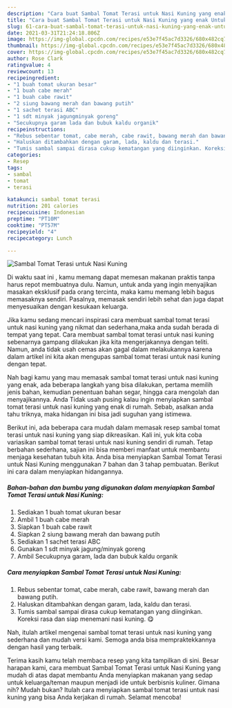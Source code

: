 ```yaml
---
description: "Cara buat Sambal Tomat Terasi untuk Nasi Kuning yang enak Untuk Jualan"
title: "Cara buat Sambal Tomat Terasi untuk Nasi Kuning yang enak Untuk Jualan"
slug: 61-cara-buat-sambal-tomat-terasi-untuk-nasi-kuning-yang-enak-untuk-jualan
date: 2021-03-31T21:24:18.806Z
image: https://img-global.cpcdn.com/recipes/e53e7f45ac7d3326/680x482cq70/sambal-tomat-terasi-untuk-nasi-kuning-foto-resep-utama.jpg
thumbnail: https://img-global.cpcdn.com/recipes/e53e7f45ac7d3326/680x482cq70/sambal-tomat-terasi-untuk-nasi-kuning-foto-resep-utama.jpg
cover: https://img-global.cpcdn.com/recipes/e53e7f45ac7d3326/680x482cq70/sambal-tomat-terasi-untuk-nasi-kuning-foto-resep-utama.jpg
author: Rose Clark
ratingvalue: 4
reviewcount: 13
recipeingredient:
- "1 buah tomat ukuran besar"
- "1 buah cabe merah"
- "1 buah cabe rawit"
- "2 siung bawang merah dan bawang putih"
- "1 sachet terasi ABC"
- "1 sdt minyak jagungminyak goreng"
- "Secukupnya garam lada dan bubuk kaldu organik"
recipeinstructions:
- "Rebus sebentar tomat, cabe merah, cabe rawit, bawang merah dan bawang putih."
- "Haluskan ditambahkan dengan garam, lada, kaldu dan terasi."
- "Tumis sambal sampai dirasa cukup kematangan yang diinginkan. Koreksi rasa dan siap menemani nasi kuning. 😋"
categories:
- Resep
tags:
- sambal
- tomat
- terasi

katakunci: sambal tomat terasi 
nutrition: 201 calories
recipecuisine: Indonesian
preptime: "PT10M"
cooktime: "PT57M"
recipeyield: "4"
recipecategory: Lunch

---
```



![Sambal Tomat Terasi untuk Nasi Kuning](https://img-global.cpcdn.com/recipes/e53e7f45ac7d3326/680x482cq70/sambal-tomat-terasi-untuk-nasi-kuning-foto-resep-utama.jpg)

Di waktu  saat ini , kamu memang dapat memesan makanan praktis tanpa harus repot membuatnya dulu. Namun, untuk anda yang ingin menyajikan masakan eksklusif pada orang tercinta, maka kamu memang lebih bagus memasaknya sendiri. Pasalnya, memasak sendiri lebih sehat dan juga dapat menyesuaikan dengan kesukaan keluarga.

Jika kamu sedang mencari inspirasi cara membuat sambal tomat terasi untuk nasi kuning yang nikmat dan sederhana,maka anda sudah berada di tempat yang tepat. Cara membuat sambal tomat terasi untuk nasi kuning  sebenarnya gampang dilakukan jika kita mengerjakannya dengan teliti. Namun, anda tidak usah cemas akan gagal dalam melakukannya 
karena dalam artikel ini kita akan mengupas sambal tomat terasi untuk nasi kuning dengan tepat.  



Nah bagi kamu yang mau memasak sambal tomat terasi untuk nasi kuning yang enak, ada beberapa langkah yang bisa dilakukan, pertama memilih jenis bahan, kemudian penentuan bahan segar, hingga cara mengolah dan menyajikannya. Anda Tidak usah pusing kalau ingin menyiapkan sambal tomat terasi untuk nasi kuning yang enak di rumah. Sebab, asalkan anda  tahu triknya, maka hidangan ini bisa jadi suguhan yang istimewa.

Berikut ini, ada beberapa cara mudah dalam memasak resep sambal tomat terasi untuk nasi kuning yang siap dikreasikan. Kali ini, yuk kita coba variasikan sambal tomat terasi untuk nasi kuning sendiri di rumah. Tetap berbahan sederhana, sajian ini bisa memberi manfaat untuk membantu menjaga kesehatan tubuh kita. Anda bisa menyiapkan Sambal Tomat Terasi untuk Nasi Kuning menggunakan 7 bahan dan 3 tahap pembuatan. Berikut ini cara dalam menyiapkan hidangannya.

<!--inarticleads1-->

##### Bahan-bahan dan bumbu yang digunakan dalam menyiapkan Sambal Tomat Terasi untuk Nasi Kuning:

1. Sediakan 1 buah tomat ukuran besar
1. Ambil 1 buah cabe merah
1. Siapkan 1 buah cabe rawit
1. Siapkan 2 siung bawang merah dan bawang putih
1. Sediakan 1 sachet terasi ABC
1. Gunakan 1 sdt minyak jagung/minyak goreng
1. Ambil Secukupnya garam, lada dan bubuk kaldu organik




<!--inarticleads2-->

##### Cara menyiapkan Sambal Tomat Terasi untuk Nasi Kuning:

1. Rebus sebentar tomat, cabe merah, cabe rawit, bawang merah dan bawang putih.
1. Haluskan ditambahkan dengan garam, lada, kaldu dan terasi.
1. Tumis sambal sampai dirasa cukup kematangan yang diinginkan. Koreksi rasa dan siap menemani nasi kuning. 😋




Nah, itulah artikel mengenai  sambal tomat terasi untuk nasi kuning  yang sederhana dan mudah versi kami. Semoga anda bisa mempraktekkannya dengan hasil yang terbaik. 

Terima kasih kamu telah membaca resep yang kita tampilkan di sini. Besar harapan kami, cara membuat  Sambal Tomat Terasi untuk Nasi Kuning yang mudah di atas dapat membantu Anda menyiapkan makanan yang sedap untuk keluarga/teman maupun menjadi ide untuk berbisnis kuliner. Gimana nih? Mudah bukan? Itulah cara menyiapkan sambal tomat terasi untuk nasi kuning yang bisa Anda kerjakan di rumah. Selamat mencoba!

